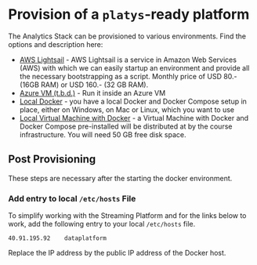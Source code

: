 # Provision of a `platys`-ready platform 

The Analytics Stack can be provisioned to various environments. Find the options and description here:

  * [AWS Lightsail](./Lightsail.md) - AWS Lightsail is a service in Amazon Web Services (AWS) with which we can easily startup an environment and provide all the necessary bootstrapping as a script. Monthly price of USD 80.- (16GB RAM) or USD 160.- (32 GB RAM).
  * [Azure VM (t.b.d.)]() - Run it inside an Azure VM
  * [Local Docker](./LocalDocker.md) - you have a local Docker and Docker Compose setup in place, either on Windows, on Mac or Linux, which you want to use
  * [Local Virtual Machine with Docker](./LocalVirtualMachine) - a Virtual Machine with Docker and Docker Compose pre-installed will be distributed at by the course infrastructure. You will need 50 GB free disk space.


## Post Provisioning

These steps are necessary after the starting the docker environment. 

### Add entry to local `/etc/hosts` File

To simplify working with the Streaming Platform and for the links below to work, add the following entry to your local `/etc/hosts` file. 

```
40.91.195.92	dataplatform
```

Replace the IP address by the public IP address of the Docker host. 
